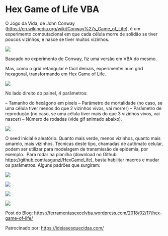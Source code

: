 # Hex Game of Life VBA

O Jogo da Vida, de John Conway (https://en.wikipedia.org/wiki/Conway%27s_Game_of_Life), é um experimento computacional em que cada célula morre de solidão se tiver poucos vizinhos, e nasce se tiver muitos vizinhos. 

![](https://upload.wikimedia.org/wikipedia/commons/9/99/Game_of_life_glider_gun.png)

Baseado no experimento de Conway, fiz uma versão em VBA do mesmo. 

Mas, como o grid retangular é fácil demais, experimentei num grid hexagonal, transformando em Hex Game of Life.

![](https://ferramentasexcelvba.files.wordpress.com/2018/02/hexpainel.jpg?w=656)

No lado direito do painel, 4 parâmetros:

– Tamanho do hexágono em pixels
– Parâmetro de mortalidade (no caso, se uma célula tiver menos do que 2 vizinhos vivos, vai morrer)
– Parâmetro de reprodução (no caso, se uma célula tiver mais do que 3 vizinhos vivos, vai nascer)
– Número de rodadas (vide gif animado abaixo).

![](https://ferramentasexcelvba.files.wordpress.com/2018/02/hexanimated.gif?w=656)

O seed inicial é aleatório. Quanto mais verde, menos vizinhos, quanto mais amarelo, mais vizinhos. Técnicas deste tipo, chamadas de autômato celular, podem ser utilizar para modelagem de transmissão de epidemia, por exemplo.  Para rodar na planilha (download no Github https://github.com/asgunzi/HexGameLife), basta habilitar macros e mudar os parâmetros. Alguns padrões que surgiram:


![](https://ferramentasexcelvba.files.wordpress.com/2018/02/hex4.jpg?w=546&h=337)

![](https://ferramentasexcelvba.files.wordpress.com/2018/02/hex3.jpg?w=542&h=335)

![](https://ferramentasexcelvba.files.wordpress.com/2018/02/hex2.jpg?w=536&h=332)

![](https://ferramentasexcelvba.files.wordpress.com/2018/02/hex1.gif?w=542&h=335)


Post do Blog: https://ferramentasexcelvba.wordpress.com/2018/02/17/hex-game-of-life/

Patrocinado por: https://ideiasesquecidas.com/
